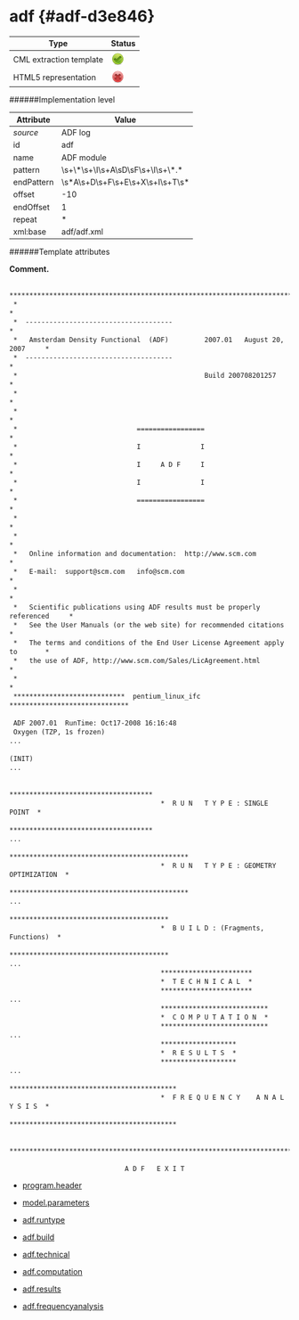 # adf {#adf-d3e846}


| Type                                                                                                                                                | Status                                                                                                                                              |
|----|----|
| CML extraction template                                                                                                                             | ![](/imgs/Total.png)                                                                                                                                |
| HTML5 representation                                                                                                                                | ![](/imgs/None.png)                                                                                                                                 |

######Implementation level

| Attribute                                                                                                                                           | Value                                                                                                                                               |
|----|----|
| *source*                                                                                                                                            | ADF log                                                                                                                                             |
| id                                                                                                                                                  | adf                                                                                                                                                 |
| name                                                                                                                                                | ADF module                                                                                                                                          |
| pattern                                                                                                                                             | \\s+\\\*\\s+\\I\\s+A\\sD\\sF\\s+\\I\\s+\\\*.\*                                                                                                      |
| endPattern                                                                                                                                          | \\s\*A\\s+D\\s+F\\s+E\\s+X\\s+I\\s+T\\s\*                                                                                                           |
| offset                                                                                                                                              | -10                                                                                                                                                 |
| endOffset                                                                                                                                           | 1                                                                                                                                                   |
| repeat                                                                                                                                              | \*                                                                                                                                                  |
| xml:base                                                                                                                                            | adf/adf.xml                                                                                                                                         |

######Template attributes

**Comment.**

     *******************************************************************************
     *                                                                             *
     *  -------------------------------------                                      *
     *   Amsterdam Density Functional  (ADF)         2007.01   August 20, 2007     *
     *  -------------------------------------                                      *
     *                                               Build 200708201257            *
     *                                                                             *
     *                                                                             *
     *                              =================                              *
     *                              I               I                              *
     *                              I     A D F     I                              *
     *                              I               I                              *
     *                              =================                              *
     *                                                                             *
     *                                                                             *
     *   Online information and documentation:  http://www.scm.com                 *
     *   E-mail:  support@scm.com   info@scm.com                                   *
     *                                                                             *
     *   Scientific publications using ADF results must be properly referenced     *
     *   See the User Manuals (or the web site) for recommended citations          *
     *   The terms and conditions of the End User License Agreement apply to       *
     *   the use of ADF, http://www.scm.com/Sales/LicAgreement.html                *
     *                                                                             *
     ****************************  pentium_linux_ifc  ******************************
     
     ADF 2007.01  RunTime: Oct17-2008 16:16:48
     Oxygen (TZP, 1s frozen)
    ...

    (INIT)
    ...
     
                                          ************************************
                                          *  R U N   T Y P E : SINGLE POINT  *
                                          ************************************
    ...
                                          *********************************************
                                          *  R U N   T Y P E : GEOMETRY OPTIMIZATION  *
                                          *********************************************
    ...
                                          ****************************************
                                          *  B U I L D : (Fragments, Functions)  *
                                          ****************************************
    ...
                                          ***********************
                                          *  T E C H N I C A L  *
                                          ***********************
    ...
                                          ***************************
                                          *  C O M P U T A T I O N  *
                                          ***************************
    ...
                                          *******************
                                          *  R E S U L T S  *
                                          *******************
    ...                                      
                                          ******************************************
                                          *  F R E Q U E N C Y    A N A L Y S I S  *
                                          ******************************************

     *******************************************************************************

                                 A D F   E X I T        
        

-   [program.header](/out/md/cml/adf_log/program.header-d3e853)

<!-- -->

-   [model.parameters](/out/md/cml/adf_log/model.parameters-d3e972)

<!-- -->

-   [adf.runtype](/out/md/cml/adf_log/adf.runtype-d3e1531)

<!-- -->

-   [adf.build](/out/md/cml/adf_log/adf.build-d3e1977)

<!-- -->

-   [adf.technical](/out/md/cml/adf_log/adf.technical-d3e1983)

<!-- -->

-   [adf.computation](/out/md/cml/adf_log/adf.computation-d3e1990)

<!-- -->

-   [adf.results](/out/md/cml/adf_log/adf.results-d3e2463)

<!-- -->

-   [adf.frequencyanalysis](/out/md/cml/adf_log/adf.frequencyanalysis-d3e3759)


